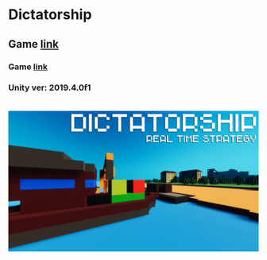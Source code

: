 # Dictatorship
<h2>Game <a href="https://gamejolt.com/games/D/582707">link</a></h2>
<h3>Game <a href="https://www.youtube.com/embed/1enREQp7Hwg">link</a><h3>
<p>Unity ver: 2019.4.0f1</p>

<br>
<img src="tumbnail.jpg">
